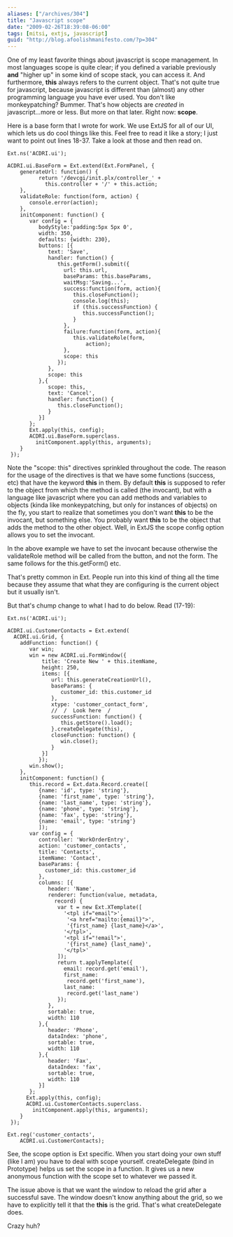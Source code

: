 ```yaml
---
aliases: ["/archives/304"]
title: "Javascript scope"
date: "2009-02-26T18:39:08-06:00"
tags: [mitsi, extjs, javascript]
guid: "http://blog.afoolishmanifesto.com/?p=304"
---
```

One of my least favorite things about javascript is scope management. In most languages scope is quite clear; if you defined a variable previously **and** "higher up" in some kind of scope stack, you can access it. And furthermore, **this** always refers to the current object. That's not quite true for javascript, because javascript is different than (almost) any other programming language you have ever used. You don't like monkeypatching? Bummer. That's how objects are _created_ in javascript...more or less. But more on that later. Right now: **scope**.

Here is a base form that I wrote for work. We use ExtJS for all of our UI, which lets us do cool things like this. Feel free to read it like a story; I just want to point out lines 18-37. Take a look at those and then read on.

    Ext.ns('ACDRI.ui');

    ACDRI.ui.BaseForm = Ext.extend(Ext.FormPanel, {
        generateUrl: function() {
              return '/devcgi/init.plx/controller_' +
                this.controller + '/' + this.action;
        },
        validateRole: function(form, action) {
           console.error(action);
        },
        initComponent: function() {
           var config = {
              bodyStyle:'padding:5px 5px 0',
              width: 350,
              defaults: {width: 230},
              buttons: [{
                 text: 'Save',
                 handler: function() {
                    this.getForm().submit({
                      url: this.url,
                      baseParams: this.baseParams,
                      waitMsg:'Saving...',
                      success:function(form, action){
                         this.closeFunction();
                         console.log(this);
                         if (this.successFunction) {
                            this.successFunction();
                         }
                      },
                      failure:function(form, action){
                         this.validateRole(form,
                             action);
                      },
                      scope: this
                    });
                 },
                 scope: this
              },{
                 scope: this,
                 text: 'Cancel',
                 handler: function() {
                    this.closeFunction();
                 }
              }]
           };
           Ext.apply(this, config);
           ACDRI.ui.BaseForm.superclass.
             initComponent.apply(this, arguments);
        }
     });

Note the "scope: this" directives sprinkled throughout the code. The reason for the usage of the directives is that we have some functions (success, etc) that have the keyword **this** in them. By default **this** is supposed to refer to the object from which the method is called (the invocant), but with a language like javascript where you can add methods and variables to objects (kinda like monkeypatching, but only for instances of objects) on the fly, you start to realize that sometimes you don't want **this** to be the invocant, but something else. You probably want **this** to be the object that adds the method to the other object. Well, in ExtJS the scope config option allows you to set the invocant.

In the above example we have to set the invocant because otherwise the validateRole method will be called from the button, and not the form. The same follows for the this.getForm() etc.

That's pretty common in Ext. People run into this kind of thing all the time because they assume that what they are configuring is the current object but it usually isn't.

But that's chump change to what I had to do below. Read (17-19):

```
Ext.ns('ACDRI.ui');

ACDRI.ui.CustomerContacts = Ext.extend(
  ACDRI.ui.Grid, {
    addFunction: function() {
       var win;
       win = new ACDRI.ui.FormWindow({
           title: 'Create New ' + this.itemName,
           height: 250,
           items: [{
              url: this.generateCreationUrl(),
              baseParams: {
                 customer_id: this.customer_id
              },
              xtype: 'customer_contact_form',
              //  /  Look here  /
              successFunction: function() {
                 this.getStore().load();
              }.createDelegate(this),
              closeFunction: function() {
                 win.close();
              }
           }]
          });
       win.show();
    },
    initComponent: function() {
       this.record = Ext.data.Record.create([
          {name: 'id', type: 'string'},
          {name: 'first_name', type: 'string'},
          {name: 'last_name', type: 'string'},
          {name: 'phone', type: 'string'},
          {name: 'fax', type: 'string'},
          {name: 'email', type: 'string'}
          ]);
       var config = {
          controller: 'WorkOrderEntry',
          action: 'customer_contacts',
          title: 'Contacts',
          itemName: 'Contact',
          baseParams: {
            customer_id: this.customer_id
          },
          columns: [{
             header: 'Name',
             renderer: function(value, metadata,
               record) {
                var t = new Ext.XTemplate([
                  '<tpl if="email">',
                   '<a href="mailto:{email}">',
                   '{first_name} {last_name}</a>',
                  '</tpl>',
                  '<tpl if="!email">',
                   '{first_name} {last_name}',
                  '</tpl>'
                ]);
                return t.applyTemplate({
                  email: record.get('email'),
                  first_name:
                   record.get('first_name'),
                  last_name:
                   record.get('last_name')
                });
             },
             sortable: true,
             width: 110
          },{
             header: 'Phone',
             dataIndex: 'phone',
             sortable: true,
             width: 110
          },{
             header: 'Fax',
             dataIndex: 'fax',
             sortable: true,
             width: 110
          }]
       };
      Ext.apply(this, config);
      ACDRI.ui.CustomerContacts.superclass.
        initComponent.apply(this, arguments);
    }
 });

Ext.reg('customer_contacts',
    ACDRI.ui.CustomerContacts);
```

See, the scope option is Ext specific. When you start doing your own stuff (like I am) you have to deal with scope yourself. createDelegate (bind in Prototype) helps us set the scope in a function. It gives us a new anonymous function with the scope set to whatever we passed it.

The issue above is that we want the window to reload the grid after a successful save. The window doesn't know anything about the grid, so we have to explicitly tell it that the **this** is the grid. That's what createDelegate does.

Crazy huh?

